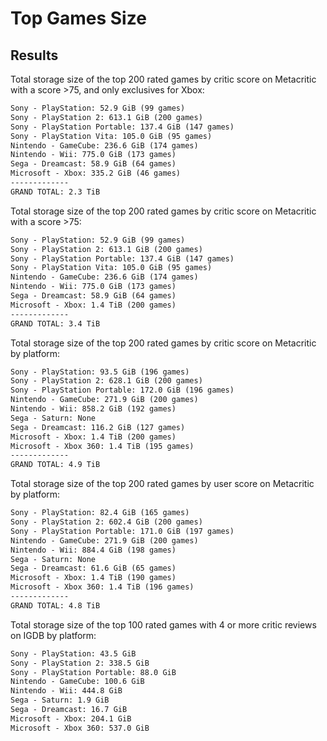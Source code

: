 # Top Games Size

## Results

Total storage size of the top 200 rated games by critic score on Metacritic with a score >75, and only exclusives for Xbox:

```txt
Sony - PlayStation: 52.9 GiB (99 games)
Sony - PlayStation 2: 613.1 GiB (200 games)
Sony - PlayStation Portable: 137.4 GiB (147 games)
Sony - PlayStation Vita: 105.0 GiB (95 games)
Nintendo - GameCube: 236.6 GiB (174 games)
Nintendo - Wii: 775.0 GiB (173 games)
Sega - Dreamcast: 58.9 GiB (64 games)
Microsoft - Xbox: 335.2 GiB (46 games)
-------------
GRAND TOTAL: 2.3 TiB
```

Total storage size of the top 200 rated games by critic score on Metacritic with a score >75:

```txt
Sony - PlayStation: 52.9 GiB (99 games)
Sony - PlayStation 2: 613.1 GiB (200 games)
Sony - PlayStation Portable: 137.4 GiB (147 games)
Sony - PlayStation Vita: 105.0 GiB (95 games)
Nintendo - GameCube: 236.6 GiB (174 games)
Nintendo - Wii: 775.0 GiB (173 games)
Sega - Dreamcast: 58.9 GiB (64 games)
Microsoft - Xbox: 1.4 TiB (200 games)
-------------
GRAND TOTAL: 3.4 TiB
```

Total storage size of the top 200 rated games by critic score on Metacritic by platform:

```txt
Sony - PlayStation: 93.5 GiB (196 games)
Sony - PlayStation 2: 628.1 GiB (200 games)
Sony - PlayStation Portable: 172.0 GiB (196 games)
Nintendo - GameCube: 271.9 GiB (200 games)
Nintendo - Wii: 858.2 GiB (192 games)
Sega - Saturn: None
Sega - Dreamcast: 116.2 GiB (127 games)
Microsoft - Xbox: 1.4 TiB (200 games)
Microsoft - Xbox 360: 1.4 TiB (195 games)
-------------
GRAND TOTAL: 4.9 TiB
```

Total storage size of the top 200 rated games by user score on Metacritic by platform:

```txt
Sony - PlayStation: 82.4 GiB (165 games)
Sony - PlayStation 2: 602.4 GiB (200 games)
Sony - PlayStation Portable: 171.0 GiB (197 games)
Nintendo - GameCube: 271.9 GiB (200 games)
Nintendo - Wii: 884.4 GiB (198 games)
Sega - Saturn: None
Sega - Dreamcast: 61.6 GiB (65 games)
Microsoft - Xbox: 1.4 TiB (190 games)
Microsoft - Xbox 360: 1.4 TiB (196 games)
-------------
GRAND TOTAL: 4.8 TiB
```

Total storage size of the top 100 rated games with 4 or more critic reviews on IGDB by platform:

```txt
Sony - PlayStation: 43.5 GiB
Sony - PlayStation 2: 338.5 GiB
Sony - PlayStation Portable: 88.0 GiB
Nintendo - GameCube: 100.6 GiB
Nintendo - Wii: 444.8 GiB
Sega - Saturn: 1.9 GiB
Sega - Dreamcast: 16.7 GiB
Microsoft - Xbox: 204.1 GiB
Microsoft - Xbox 360: 537.0 GiB
```
